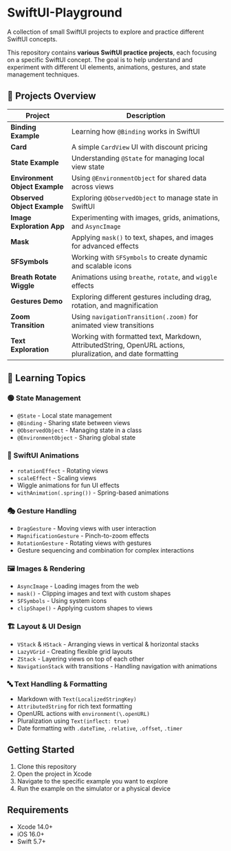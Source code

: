 # SwiftUI-Playground

A collection of small SwiftUI projects to explore and practice different SwiftUI concepts.

This repository contains **various SwiftUI practice projects**, each focusing on a specific SwiftUI concept. The goal is to help understand and experiment with different UI elements, animations, gestures, and state management techniques.

## 📂 Projects Overview

| Project | Description |
|---------|-------------|
| **Binding Example** | Learning how `@Binding` works in SwiftUI |
| **Card** | A simple `CardView` UI with discount pricing |
| **State Example** | Understanding `@State` for managing local view state |
| **Environment Object Example** | Using `@EnvironmentObject` for shared data across views |
| **Observed Object Example** | Exploring `@ObservedObject` to manage state in SwiftUI |
| **Image Exploration App** | Experimenting with images, grids, animations, and `AsyncImage` |
| **Mask** | Applying `mask()` to text, shapes, and images for advanced effects |
| **SFSymbols** | Working with `SFSymbols` to create dynamic and scalable icons |
| **Breath Rotate Wiggle** | Animations using `breathe`, `rotate`, and `wiggle` effects |
| **Gestures Demo** | Exploring different gestures including drag, rotation, and magnification |
| **Zoom Transition** | Using `navigationTransition(.zoom)` for animated view transitions |
| **Text Exploration** | Working with formatted text, Markdown, AttributedString, OpenURL actions, pluralization, and date formatting |

## 📖 Learning Topics

### 🟢 State Management
* `@State` - Local state management
* `@Binding` - Sharing state between views
* `@ObservedObject` - Managing state in a class
* `@EnvironmentObject` - Sharing global state

### 🎨 SwiftUI Animations
* `rotationEffect` - Rotating views
* `scaleEffect` - Scaling views
* Wiggle animations for fun UI effects
* `withAnimation(.spring())` - Spring-based animations

### 🎭 Gesture Handling
* `DragGesture` - Moving views with user interaction
* `MagnificationGesture` - Pinch-to-zoom effects
* `RotationGesture` - Rotating views with gestures
* Gesture sequencing and combination for complex interactions

### 🖼 Images & Rendering
* `AsyncImage` - Loading images from the web
* `mask()` - Clipping images and text with custom shapes
* `SFSymbols` - Using system icons
* `clipShape()` - Applying custom shapes to views

### 🏗 Layout & UI Design
* `VStack` & `HStack` - Arranging views in vertical & horizontal stacks
* `LazyVGrid` - Creating flexible grid layouts
* `ZStack` - Layering views on top of each other
* `NavigationStack` with transitions - Handling navigation with animations

### 🔤 Text Handling & Formatting
* Markdown with `Text(LocalizedStringKey)`
* `AttributedString` for rich text formatting
* OpenURL actions with `environment(\.openURL)`
* Pluralization using `Text(inflect: true)`
* Date formatting with `.dateTime`, `.relative`, `.offset`, `.timer`

## Getting Started

1. Clone this repository
2. Open the project in Xcode
3. Navigate to the specific example you want to explore
4. Run the example on the simulator or a physical device

## Requirements

- Xcode 14.0+
- iOS 16.0+
- Swift 5.7+
